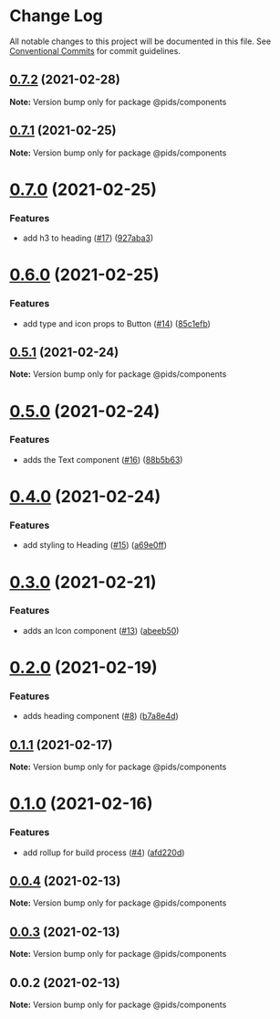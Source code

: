 # Change Log

All notable changes to this project will be documented in this file.
See [Conventional Commits](https://conventionalcommits.org) for commit guidelines.

## [0.7.2](https://github.com/eddysims/pids/compare/@pids/components@0.7.1...@pids/components@0.7.2) (2021-02-28)

**Note:** Version bump only for package @pids/components

## [0.7.1](https://github.com/eddysims/pids/compare/@pids/components@0.7.0...@pids/components@0.7.1) (2021-02-25)

**Note:** Version bump only for package @pids/components

# [0.7.0](https://github.com/eddysims/pids/compare/@pids/components@0.6.0...@pids/components@0.7.0) (2021-02-25)

### Features

- add h3 to heading ([#17](https://github.com/eddysims/pids/issues/17)) ([927aba3](https://github.com/eddysims/pids/commit/927aba3f6b5e56679e9095829b9c82bcdb1af1af))

# [0.6.0](https://github.com/eddysims/pids/compare/@pids/components@0.5.1...@pids/components@0.6.0) (2021-02-25)

### Features

- add type and icon props to Button ([#14](https://github.com/eddysims/pids/issues/14)) ([85c1efb](https://github.com/eddysims/pids/commit/85c1efbd5f43a65f108324ab7388afb1e8e3e678))

## [0.5.1](https://github.com/eddysims/pids/compare/@pids/components@0.5.0...@pids/components@0.5.1) (2021-02-24)

**Note:** Version bump only for package @pids/components

# [0.5.0](https://github.com/eddysims/pids/compare/@pids/components@0.4.0...@pids/components@0.5.0) (2021-02-24)

### Features

- adds the Text component ([#16](https://github.com/eddysims/pids/issues/16)) ([88b5b63](https://github.com/eddysims/pids/commit/88b5b63da8ad635613a57751bdb260ad5ef10baa))

# [0.4.0](https://github.com/eddysims/pids/compare/@pids/components@0.3.0...@pids/components@0.4.0) (2021-02-24)

### Features

- add styling to Heading ([#15](https://github.com/eddysims/pids/issues/15)) ([a69e0ff](https://github.com/eddysims/pids/commit/a69e0ff0cc41fed3c1d4a93e00222ea41c046e95))

# [0.3.0](https://github.com/eddysims/pids/compare/@pids/components@0.2.0...@pids/components@0.3.0) (2021-02-21)

### Features

- adds an Icon component ([#13](https://github.com/eddysims/pids/issues/13)) ([abeeb50](https://github.com/eddysims/pids/commit/abeeb50d049c3b17b3e791ec22bc5fa48575cb69))

# [0.2.0](https://github.com/eddysims/pids/compare/@pids/components@0.1.1...@pids/components@0.2.0) (2021-02-19)

### Features

- adds heading component ([#8](https://github.com/eddysims/pids/issues/8)) ([b7a8e4d](https://github.com/eddysims/pids/commit/b7a8e4d7688f9ce554f946c2f10618e14ae5b675))

## [0.1.1](https://github.com/eddysims/pids/compare/@pids/components@0.1.0...@pids/components@0.1.1) (2021-02-17)

**Note:** Version bump only for package @pids/components

# [0.1.0](https://github.com/eddysims/pids/compare/@pids/components@0.0.4...@pids/components@0.1.0) (2021-02-16)

### Features

- add rollup for build process ([#4](https://github.com/eddysims/pids/issues/4)) ([afd220d](https://github.com/eddysims/pids/commit/afd220db63583a3681f98506276c588c07f60639))

## [0.0.4](https://github.com/eddysims/pids/compare/@pids/components@0.0.3...@pids/components@0.0.4) (2021-02-13)

**Note:** Version bump only for package @pids/components

## [0.0.3](https://github.com/eddysims/pids/compare/@pids/components@0.0.2...@pids/components@0.0.3) (2021-02-13)

**Note:** Version bump only for package @pids/components

## 0.0.2 (2021-02-13)

**Note:** Version bump only for package @pids/components
